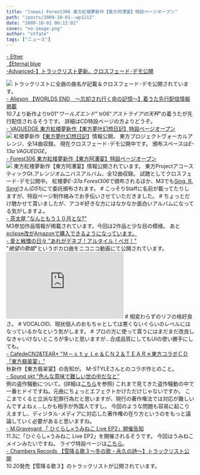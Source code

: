 ```yaml
---
title: "[news] Forest306 東方紅楼夢新作【東方阿漕宴】特設ページオープン"
path: "/posts/2009-10-01--wp1212"
date: "2009-10-01 00:12:02"
cover: "no-image.png"
author: "stfate"
tags: ["ニュース"]
---
```


<style type="text/css">
<!--
p {white-space: pre-wrap};
-->
</style>

<a  href="http://www.ether-music.com/" target="_blank">- Ether 【Eternal blue -Advanced-】トラックリスト更新、クロスフェード･デモ公開</a>
<div ><a href="http://www.ether-music.com/music/eba.html" target="_blank"><img src="http://www.ether-music.com/img/eba/ebabanner.jpg"></a>
トラックリストに全曲の曲名が記載＆クロスフェード･デモ公開されています。</div>
<a  href="http://www.alieson.net/html/" target="_blank">- Alieson 【WORLDS END　～忘却され行く命の記憶～】着うた先行配信情報掲載</a>
<div >10.7より新作よりtr01"<em>ワールズエンド</em>" tr06"<em>アストライアの天秤</em>"の着うたが先行配信されるそうです。
詳細はCD特設ページの方よりどうぞ。</div>
<a  href="http://hull.s53.xrea.com/" target="_blank">- VAGUEDGE 東方紅楼夢新作【東方夢叶幻想日記】特設ページオープン</a>
<div ><a href="http://hull.s53.xrea.com/VACD0002/" target="_blank"><img src="http://hull.s53.xrea.com/VACD0002/vaguedge_400x80.jpg"></a>
紅楼夢新作【<a href="http://hull.s53.xrea.com/VACD0002/" target="_blank">東方夢叶幻想日記</a>】情報公開。
東方プロジェクトヴォーカルアレンジ、全14曲収録。
現在クロスフェード･デモ公開中です。
頒布スペースは<em>E-13a VAGUEDGE</em>。</div>
<a  href="http://www.geocities.jp/oshibascore/special091011.html" target="_blank">- Forest306 東方紅楼夢新作【東方阿漕宴】特設ページオープン</a>
<div ><a href="http://www.geocities.jp/oshibascore/special091011.html" target="_blank"><img src="http://stfate.net/img/acgen_ban500.jpg"></a>
東方紅楼夢新作【東方阿漕宴】情報公開されています。
東方ProjectアコースティックGt.アレンジオムニバスアルバム、全12曲収録。
試聴としてクロスフェード･デモ公開中。
紅楼夢<em>E-37a Forest306</em>で頒布されるほか、M3でも<a href="http://www.singrsing.com/" target="_blank">Sing, R. Sing!</a>さん(<em>D51</em>)にて委託頒布されます。
# こっそりStaffに名前が載ってたりしますが、特設ページ制作絡みでお手伝いさせていただきました。
# ちょっとだけ聴かせて貰いましたが、アコギ好きな方にはなかなか面白いアルバムになってる気がしますよ。</div>
<a  href="http://chata.moo.jp/" target="_blank">- 茶太屋 "なんともう１０月とな?"</a>
<div >M3参加作品情報が掲載されています。今回は2作品と少な目の模様。
あと<a href="http://www.amazon.co.jp/eclipse-改-茶太-bassy/dp/B002LVQZQY/ref=sr_1_10?ie=UTF8&s=music&qid=1254370644&sr=8-10" target="_blank">eclipse改がAmazonで購入できるようになっています。</a></div>
<a  href="http://cobhc.blog40.fc2.com/" target="_blank">- 愛と戦慄の日々 "あれがデネブ！アルタイル！ベガ！"</a>
<div >"<em>絶望の歌姫</em>"というボカロ曲をニコニコ動画にて公開されています。
<iframe width="312" height="176" src="http://ext.nicovideo.jp/thumb/sm8385010" scrolling="no" style="border:solid 1px #CCC;" frameborder="0"><a href="http://www.nicovideo.jp/watch/sm8385010">【ニコニコ動画】【巡音ルカ】絶望の歌姫【オリジナル】</a></iframe>
# 相変わらずのリフの格好良さ。
# VOCALOID、現状個人のおもちゃとしては悪くないぐらいのレベルにはなっているかなという気がします。
# プロの方に使って貰うにはまだまだ改良しなきゃいけないところが多いと思いますが…合成品質にしてもUIの使い勝手にしても。</div>
<a  href="http://homepage2.nifty.com/cn2/" target="_blank">- CafedeCN2&TEAR* "Ｍ－ｓｔｙｌｅ＆ＣＮ２＆ＴＥＡＲ＊東方コラボＣＤ「東方翡翠宴」"</a>
<div >秋新作【東方翡翠宴】の告知が。
M-STYLEさんとのコラボ作とのこと。</div>
<a  href="http://tuutenn.s66.xrea.com/diary.cgi" target="_blank">- Sound skt "色んな意味で難しい世の中だなと"</a>
<div >例の盗作騒動について。(詳細は<a href="http://www.higher-frequency.com/j_news/september09_d/29/2.htm" target="_blank">こちら</a>を参照)
これまで見てきた盗作騒動の中で一番ヒドイですね。元曲にちょっとエフェクトかけただけじゃないですか。
ここまでくると立派な犯罪行為だと思いますが、現行の著作権法では対応が難しいんですよねぇ…しかも相手が外国人ですし。
今回のような問題も容易に起こりえますし、ディジタル･メディアに対応した著作権の在り方というのをもっと議論していく必要があると思いますね。</div>
<a  href="http://www.geocities.jp/iwamud/" target="_blank">- M.Graveyard 「 ひぐらし×うみねこ Live EP2」開催告知</a>
<div >11.3に「ひぐらし×うみねこ Live EP2」を開催されるそうです。
今回はうみねこメインみたいですね。
ライヴ特設ページは<a href="http://mgraveyard.cze.me/upload/src/live/index.html" target="_blank">こちら</a>。</div>
<a  href="http://www.chambers.co.jp/new.html" target="_blank">- Chambers Records 【雪降る歌３～冬の歌・永久の詩～】トラックリスト公開</a>
<div >10.20発売【雪降る歌３】のトラックリストが公開されています。</div>
